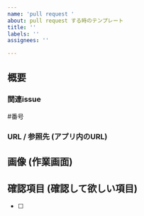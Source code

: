 ```yaml
---
name: 'pull request '
about: pull request する時のテンプレート
title: ''
labels: ''
assignees: ''

---
```


## 概要

### 関連issue
#番号

### URL / 参照先 (アプリ内のURL)
> 

## 画像 (作業画面)


## 確認項目 (確認して欲しい項目)
- [ ]
